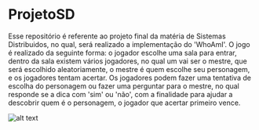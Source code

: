 # ProjetoSD
Esse repositório é referente ao projeto final da matéria de Sistemas Distribuidos, no qual, será realizado a implementação do 'WhoAmI'.
O jogo é realizado da seguinte forma: o jogador escolhe uma sala para entrar, dentro da sala existem vários jogadores, no qual um vai ser o mestre, que será escolhido aleatoriamente, o mestre é quem escolhe seu personagem, e os jogadores tentam acertar. Os jogadores podem fazer uma tentativa de escolha do personagem ou fazer uma perguntar para o mestre, no qual responde se a dica com 'sim' ou 'não', com a finalidade para ajudar a descobrir quem é o personagem, o jogador que acertar primeiro vence.

![alt text](https://github.com/pexee/ProjetoSD/blob/master/Arquitetura.png)
